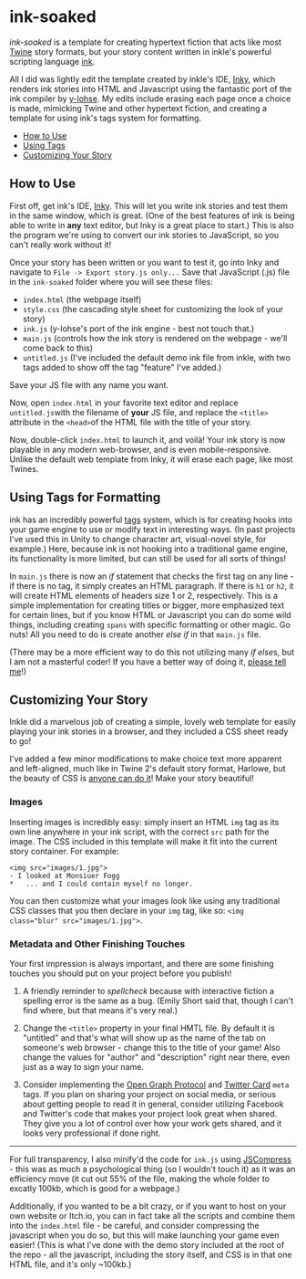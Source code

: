 # ink-soaked

_ink-soaked_ is a template for creating hypertext fiction that acts like most [Twine](https://twinery.org/) story formats, but your story content written in inkle's powerful scripting language [ink](https://www.inklestudios.com/ink/). 

All I did was lightly edit the template created by inkle's IDE, [Inky](https://github.com/inkle/inky), which renders ink stories into HTML and Javascript using the fantastic port of the ink compiler by [y-lohse](https://github.com/y-lohse/inkjs). My edits include erasing each page once a choice is made, mimicking Twine and other hypertext fiction, and creating a template for using ink's tags system for formatting.

- [How to Use](#how-to-use)
- [Using Tags](#using-tags-for-formatting)
- [Customizing Your Story](#customizing-your-story)

## How to Use

First off, get ink's IDE, [Inky](https://github.com/inkle/inky). This will let you write ink stories and test them in the same window, which is great. (One of the best features of ink is being able to write in **any** text editor, but Inky is a great place to start.) This is also the program we're using to convert our ink stories to JavaScript, so you can't really work without it!

Once your story has been written or you want to test it, go into Inky and navigate to `File -> Export story.js only...` Save that JavaScript (.js) file in the `ink-soaked` folder where you will see these files:

- `index.html` (the webpage itself)
- `style.css` (the cascading style sheet for customizing the look of your story)
- `ink.js` (y-lohse's port of the ink engine - best not touch that.)
- `main.js` (controls how the ink story is rendered on the webpage - we'll come back to this)
- `untitled.js` (I've included the default demo ink file from inkle, with two tags added to show off the tag "feature" I've added.)

Save your JS file with any name you want.

Now, open `index.html` in your favorite text editor and replace `untitled.js`with the filename of **your** JS file, and replace the `<title>` attribute in the `<head>`of the HTML file with the title of your story.

Now, double-click `index.html` to launch it, and voilà! Your ink story is now playable in any modern web-browser, and is even mobile-responsive. Unlike the default web template from Inky, it will erase each page, like most Twines. 

## Using Tags for Formatting

ink has an incredibly powerful [tags](https://github.com/inkle/ink/blob/master/Documentation/WritingWithInk.md#tags) system, which is for creating hooks into your game engine to use or modify text in interesting ways. (In past projects I've used this in Unity to change character art, visual-novel style, for example.) Here, because ink is not hooking into a traditional game engine, its functionality is more limited, but can still be used for all sorts of things! 

In `main.js` there is now an *if* statement that checks the first tag on any line - if there is no tag, it simply creates an HTML paragraph. If there is `h1` or `h2`, it will create HTML elements of headers size 1 or 2, respectively. This is a simple implementation for creating titles or bigger, more emphasized text for certain lines, but if you know HTML or Javascript you can do some wild things, including creating `spans` with specific formatting or other magic. Go nuts! All you need to do is create another *else if* in that `main.js` file.

(There may be a more efficient way to do this not utilizing many *if else*s, but I am not a masterful coder! If you have a better way of doing it, [please tell me](https://twitter.com/wickedlyethan)!)

## Customizing Your Story

Inkle did a marvelous job of creating a simple, lovely web template for easily playing your ink stories in a browser, and they included a CSS sheet ready to go!

I've added a few minor modifications to make choice text more apparent and left-aligned, much like in Twine 2's default story format, Harlowe, but the beauty of CSS is [anyone can do it](https://www.w3schools.com/css/)! Make your story beautiful!

### Images

Inserting images is incredibly easy: simply insert an HTML `img` tag as its own line anywhere in your ink script, with the correct `src` path for the image. The CSS included in this template will make it fit into the current story container. For example:

```
<img src="images/1.jpg">
- I looked at Monsiuer Fogg
*   ... and I could contain myself no longer.
```

You can then customize what your images look like using any traditional CSS classes that you then declare in your `img` tag, like so: `<img class="blur" src="images/1.jpg">`.

### Metadata and Other Finishing Touches

Your first impression is always important, and there are some finishing touches you should put on your project before you publish! 

1) A friendly reminder to _spellcheck_ because with interactive fiction a spelling error is the same as a bug. (Emily Short said that, though I can't find where, but that means it's very real.)

2) Change the `<title>` property in your final HMTL file. By default it is "untitled" and that's what will show up as the name of the tab on someone's web browser - change this to the title of your game! Also change the values for "author" and "description" right near there, even just as a way to sign your name.

3) Consider implementing the [Open Graph Protocol](http://ogp.me/) and [Twitter Card](https://developer.twitter.com/en/docs/tweets/optimize-with-cards/guides/getting-started) `meta` tags. If you plan on sharing your project on social media, or serious about getting people to read it in general, consider utilizing Facebook and Twitter's code that makes your project look great when shared. They give you a lot of control over how your work gets shared, and it looks very professional if done right.

---

For full transparency, I also minify'd the code for `ink.js` using [JSCompress](https://jscompress.com/) - this was as much a psychological thing (so I wouldn't touch it) as it was an efficiency move (it cut out 55% of the file, making the whole folder to excatly 100kb, which is good for a webpage.)

Additionally, if you wanted to be a bit crazy, or if you want to host on your own website or Itch.io, you can in fact take all the scripts and combine them into the `index.html` file - be careful, and consider compressing the javascript when you do so, but this will make launching your game even easier! (This is what I've done with the demo story included at the root of the repo - all the javascript, including the story itself, and CSS is in that one HTML file, and it's only ~100kb.)